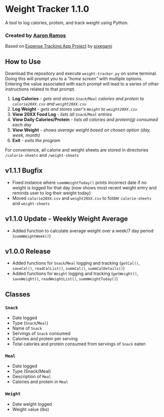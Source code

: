 # Weight Tracker 1.1.0 
A tool to log calories, protein, and track weight using Python.
### Created by [Aaron Ramos](https://aar0m.github.io/portfolio/) 
Based on [Expense Tracking App Project](https://youtu.be/HTD86h69PtE?t=0) by [pixegami](https://www.youtube.com/@pixegami)  

## How to Use
Download the repository and execute `weight-tracker.py` on some terminal. Doing this will prompt you to a *"home screen"* with mutliple options. Entering the value associated with each prompt will lead to a series of other instructions related to that prompt.

1. **Log Calories** - *gets and stores `Snack`/`Meal` calories and protein to `calorie20XX.csv` and `weight20XX.csv`*
2. **Log Weight** - *gets and stores user's `Weight` to `weight20XX.csv`*
3. **View 20XX Food Log** - *lists all `Snack`/`Meal` entries*
4. **View Daily Calories/Protein** - *lists all calories and protein(g) consumed each day*
5. **View Weight** - *shows average weight based on chosen option (day, week, month)*
6. **Exit** - *exits the program*

For convenience, all calorie and weight sheets are stored in directories `/calorie-sheets` and `/weight-sheets`

## v1.1.1 Bugfix
- Fixed instance where `summWeightToday()` prints incorrect date if no weight is logged for that day (now shows most recent weight entry and reminds user to log their weight today)
- Moved `calorie20XX.csv` and `weight20XX.csv` to folder `calorie-sheets` and `weight-sheets`

## v1.1.0 Update - Weekly Weight Average
- Added function to calculate average weight over a week/7 day period (`summWeightWeek()`)

## v1.0.0 Release
- Added functions for `Snack`/`Meal` logging and tracking (`getCal()`, `saveCal()`, `readCalList()`, `summCal()`, `summCalDetails()`)
- Added functions for `Weight` logging and tracking (`getWeight()`, `saveWeight()`, `readWeightList()`, `summWeightToday()`)

## Classes
### `Snack`
- Date logged
- Type (`Snack`/`Meal`)
- Name of `Snack`
- Servings of `Snack` consumed
- Calories and protein per serving
- Total calories and protein consumed from servings of `Snack` eaten

### `Meal`
- Date logged
- Type (Snack/Meal)
- Description of `Meal`
- Calories and protein in `Meal`

### `Weight`
- Date weight logged
- Weight value (lbs)
